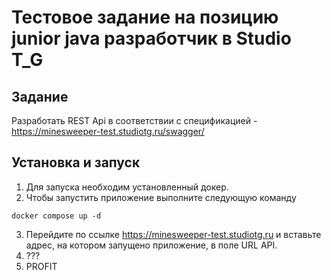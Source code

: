 # Тестовое задание на позицию junior java разработчик в Studio T_G

## Задание

Разработать REST Api в соответствии с спецификацией - https://minesweeper-test.studiotg.ru/swagger/

## Установка и запуск

1. Для запуска необходим установленный докер.
2. Чтобы запустить приложение выполните следующую команду
```
docker compose up -d
```
3. Перейдите по ссылке https://minesweeper-test.studiotg.ru и вставьте адрес, на котором запущено приложение, в поле URL API.
4. ???
5. PROFIT

